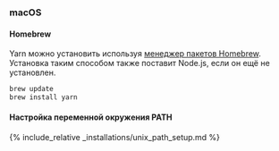 ### macOS

#### Homebrew

Yarn можно установить используя [менеджер пакетов Homebrew](http://brew.sh/). Установка таким способом также поставит Node.js, если он ещё не установлен.

```sh
brew update
brew install yarn
```

#### Настройка переменной окружения PATH

{% include_relative _installations/unix_path_setup.md %}
